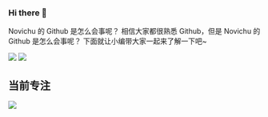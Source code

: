### Hi there 👋

Novichu 的 Github 是怎么会事呢？
相信大家都很熟悉 Github，但是 Novichu 的 Github 是怎么会事呢？
下面就让小编带大家一起来了解一下吧~

<p>
<img  src="https://github-readme-stats.vercel.app/api?username=Novichu&theme=dracula&show_icons=true&count_private=true&include_all_commits=true&locale=cn&line_height=24&bg_color=00000010&text_color=c78944" />
<img  src="https://github-readme-stats.vercel.app/api/top-langs/?username=Novichu&theme=dracula&layout=compact&locale=cn&langs_count=10&bg_color=00000010&text_color=c78944&hide=HTML,CSS" />
</p>

## 当前专注

<p>
<a align="left"  width = "600" href="https://github.com/Novichu/KaiBaiWife"><img src="https://github-readme-stats.vercel.app/api/pin/?username=Novichu&repo=KaiBaiWife&bg_color=00000010&text_color=c78944" /></a>
</p>